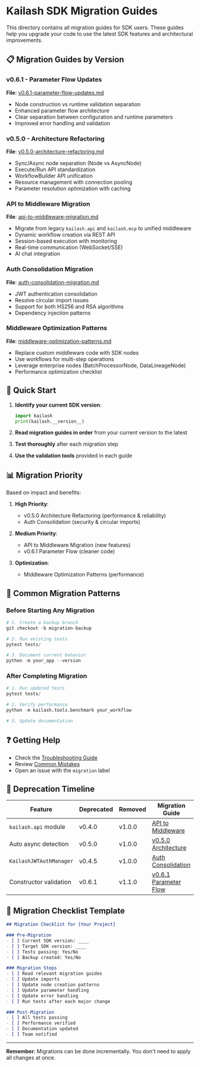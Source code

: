 # Kailash SDK Migration Guides

This directory contains all migration guides for SDK users. These guides help you upgrade your code to use the latest SDK features and architectural improvements.

## 📋 Migration Guides by Version

### v0.6.1 - Parameter Flow Updates
**File**: [v0.6.1-parameter-flow-updates.md](v0.6.1-parameter-flow-updates.md)
- Node construction vs runtime validation separation
- Enhanced parameter flow architecture
- Clear separation between configuration and runtime parameters
- Improved error handling and validation

### v0.5.0 - Architecture Refactoring
**File**: [v0.5.0-architecture-refactoring.md](v0.5.0-architecture-refactoring.md)
- Sync/Async node separation (Node vs AsyncNode)
- Execute/Run API standardization
- WorkflowBuilder API unification
- Resource management with connection pooling
- Parameter resolution optimization with caching

### API to Middleware Migration
**File**: [api-to-middleware-migration.md](api-to-middleware-migration.md)
- Migrate from legacy `kailash.api` and `kailash.mcp` to unified middleware
- Dynamic workflow creation via REST API
- Session-based execution with monitoring
- Real-time communication (WebSocket/SSE)
- AI chat integration

### Auth Consolidation Migration
**File**: [auth-consolidation-migration.md](auth-consolidation-migration.md)
- JWT authentication consolidation
- Resolve circular import issues
- Support for both HS256 and RSA algorithms
- Dependency injection patterns

### Middleware Optimization Patterns
**File**: [middleware-optimization-patterns.md](middleware-optimization-patterns.md)
- Replace custom middleware code with SDK nodes
- Use workflows for multi-step operations
- Leverage enterprise nodes (BatchProcessorNode, DataLineageNode)
- Performance optimization checklist

## 🚀 Quick Start

1. **Identify your current SDK version**:
   ```python
   import kailash
   print(kailash.__version__)
   ```

2. **Read migration guides in order** from your current version to the latest

3. **Test thoroughly** after each migration step

4. **Use the validation tools** provided in each guide

## 📊 Migration Priority

Based on impact and benefits:

1. **High Priority**: 
   - v0.5.0 Architecture Refactoring (performance & reliability)
   - Auth Consolidation (security & circular imports)

2. **Medium Priority**:
   - API to Middleware Migration (new features)
   - v0.6.1 Parameter Flow (cleaner code)

3. **Optimization**:
   - Middleware Optimization Patterns (performance)

## 🔧 Common Migration Patterns

### Before Starting Any Migration

```python
# 1. Create a backup branch
git checkout -b migration-backup

# 2. Run existing tests
pytest tests/

# 3. Document current behavior
python -m your_app --version
```

### After Completing Migration

```python
# 1. Run updated tests
pytest tests/

# 2. Verify performance
python -m kailash.tools.benchmark your_workflow

# 3. Update documentation
```

## ❓ Getting Help

- Check the [Troubleshooting Guide](../developer/05-troubleshooting.md)
- Review [Common Mistakes](../validation/common-mistakes.md)
- Open an issue with the `migration` label

## 📅 Deprecation Timeline

| Feature | Deprecated | Removed | Migration Guide |
|---------|------------|---------|-----------------|
| `kailash.api` module | v0.4.0 | v1.0.0 | [API to Middleware](api-to-middleware-migration.md) |
| Auto async detection | v0.5.0 | v1.0.0 | [v0.5.0 Architecture](v0.5.0-architecture-refactoring.md) |
| `KailashJWTAuthManager` | v0.4.5 | v1.0.0 | [Auth Consolidation](auth-consolidation-migration.md) |
| Constructor validation | v0.6.1 | v1.1.0 | [v0.6.1 Parameter Flow](v0.6.1-parameter-flow-updates.md) |

## 🎯 Migration Checklist Template

```markdown
## Migration Checklist for [Your Project]

### Pre-Migration
- [ ] Current SDK version: ____
- [ ] Target SDK version: ____
- [ ] Tests passing: Yes/No
- [ ] Backup created: Yes/No

### Migration Steps
- [ ] Read relevant migration guides
- [ ] Update imports
- [ ] Update node creation patterns
- [ ] Update parameter handling
- [ ] Update error handling
- [ ] Run tests after each major change

### Post-Migration
- [ ] All tests passing
- [ ] Performance verified
- [ ] Documentation updated
- [ ] Team notified
```

---

**Remember**: Migrations can be done incrementally. You don't need to apply all changes at once.